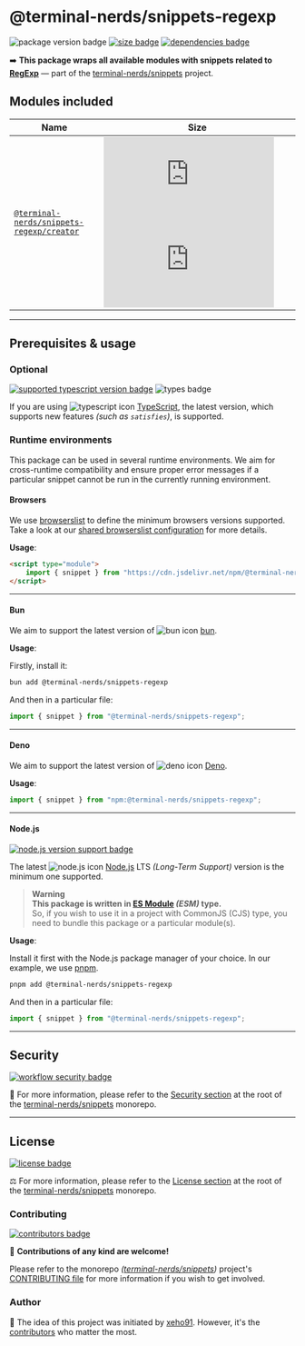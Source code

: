 # @terminal-nerds/snippets-regexp

![package version badge]
[![size badge]][size url]
[![dependencies badge]][dependencies url]

➡️ **This package wraps all available modules with snippets related to [RegExp]**
— part of the [terminal-nerds/snippets] project.

[regexp]: https://developer.mozilla.org/en-US/docs/Glossary/RegExp
[terminal-nerds/snippets]: https://github.com/terminal-nerds/snippets
[package version badge]: https://img.shields.io/npm/v/@terminal-nerds/snippets-regexp/latest?style=for-the-badge&logo=npm
[dependencies badge]: https://img.shields.io/librariesio/release/npm/@terminal-nerds/snippets-regexp?style=for-the-badge
[dependencies url]: https://libraries.io/npm/@terminal-nerds%2snippets-regexp
[size badge]: https://img.shields.io/bundlephobia/minzip/@terminal-nerds/snippets-regexp?style=for-the-badge&label=size
[size url]: https://packagephobia.com/result?p=@terminal-nerds/snippets-regexp

## Modules included

<!-- prettier-sort-markdown-table -->

| Name                                        | Size                                                    |
| ------------------------------------------- | ------------------------------------------------------- |
| [`@terminal-nerds/snippets-regexp/creator`] | ![creator size gzip badge] ![creator size brotli badge] |

<!-- prettier-ignore-start -->
<!-- MODULES LINKS -->
[`@terminal-nerds/snippets-regexp/creator`]: https://github.com/terminal-nerds/snippets/blob/main/packages/regexp/source/creator/creator.ts
[creator size gzip badge]: https://badgen.net/badgesize/gzip/file-url/unpkg.com/@terminal-nerds/snippets-regexp/dist/creator/creator.js?label=gzip
[creator size brotli badge]: https://badgen.net/badgesize/brotli/file-url/unpkg.com/@terminal-nerds/snippets-regexp/dist/creator/creator.js?label=brotli
<!-- prettier-ignore-end -->

---

## Prerequisites & usage

### Optional

[![supported typescript version badge]][typescript]
![types badge]

[typescript]: https://typescriptlang.org/
[typescript icon]: https://api.iconify.design/logos/typescript-icon.svg
[supported typescript version badge]: https://img.shields.io/github/package-json/dependency-version/terminal-nerds/snippets/peer/typescript?filename=packages%2Ftypescript%2Fpackage.json&logo=typescript&style=for-the-badge&label=typescript
[types badge]: https://img.shields.io/npm/types/@terminal-nerds/snippets-regexp?style=for-the-badge&logo=typescript

If you are using ![typescript icon] [TypeScript],
the latest version, which supports new features _(such as `satisfies`)_, is supported.

### Runtime environments

This package can be used in several runtime environments.
We aim for cross-runtime compatibility and ensure proper error messages
if a particular snippet cannot be run in the currently running environment.

#### Browsers

We use [browserslist] to define the minimum browsers versions supported.\
Take a look at our [shared browserslist configuration] for more details.

[browserslist]: https://github.com/browserslist/browserslist
[shared browserslist configuration]: https://github.com/terminal-nerds/configs/blob/main/packages/browserslist/source/browsers.ts

**Usage**:

```html
<script type="module">
	import { snippet } from "https://cdn.jsdelivr.net/npm/@terminal-nerds/snippets-regexp";
</script>
```

---

#### Bun

We aim to support the latest version of ![bun icon] [bun].

**Usage**:

Firstly, install it:

```sh
bun add @terminal-nerds/snippets-regexp
```

And then in a particular file:

```js
import { snippet } from "@terminal-nerds/snippets-regexp";
```

[bun]: https://bun.sh/
[bun icon]: https://api.iconify.design/logos/bun.svg

---

#### Deno

We aim to support the latest version of ![deno icon] [Deno].

**Usage**:

```ts
import { snippet } from "npm:@terminal-nerds/snippets-regexp";
```

[deno]: https://deno.land/
[deno icon]: https://api.iconify.design/logos/deno.svg

---

#### Node.js

[![node.js version support badge]][node.js]

The latest ![node.js icon] [Node.js] LTS _(Long-Term Support)_ version is the minimum one supported.

> **Warning**\
> **This package is written in [ES Module] _(ESM)_ type.**\
> So, if you wish to use it in a project with CommonJS (CJS) type, you need to bundle this package or a particular module(s).

**Usage**:

Install it first with the Node.js package manager of your choice. In our example, we use [pnpm].

```sh
pnpm add @terminal-nerds/snippets-regexp
```

And then in a particular file:

```js
import { snippet } from "@terminal-nerds/snippets-regexp";
```

[ES Module]: https://www.freecodecamp.org/news/javascript-es-modules-and-module-bundlers
[pnpm]: https://pnpm.io
[node.js]: https://nodejs.org/en/
[node.js icon]: https://api.iconify.design/logos/nodejs-icon.svg
[node.js version support badge]: https://img.shields.io/node/v-lts/@terminal-nerds/snippets?style=for-the-badge&logo=nodedotjs

---

## Security

[![workflow security badge]][security policy]

🔐 For more information, please refer to the [Security section] at the root of
the [terminal-nerds/snippets] monorepo.

[workflow security badge]: https://img.shields.io/github/actions/workflow/status/terminal-nerds/snippets/maintenance.yml?label=Security&logo=github&style=for-the-badge&branch=main
[security section]: https://github.com/terminal-nerds/snippets#security
[security policy]: https://github.com/terminal-nerds/snippets/security/policy

---

## License

[![license badge]][license]

⚖️ For more information, please refer to the [License section] at the root of the [terminal-nerds/snippets] monorepo.

[license]: https://github.com/terminal-nerds/snippets/blob/main/LICENSE.md
[license badge]: https://img.shields.io/github/license/terminal-nerds/snippets?style=for-the-badge
[license section]: https://github.com/terminal-nerds/snippets#License

### Contributing

[![contributors badge]][contributors url]

🤝 **Contributions of any kind are welcome!**

Please refer to the monorepo _([terminal-nerds/snippets])_ project's [CONTRIBUTING file] for more information
if you wish to get involved.

[contributing file]: https://github.com/terminal-nerds/snippets/blob/main/.github/CONTRIBUTING.md
[contributors badge]: https://img.shields.io/github/contributors/terminal-nerds/snippets?style=for-the-badge
[contributors url]: https://github.com/terminal-nerds/snippets#contributors

### Author

🎉 The idea of this project was initiated by [xeho91]. However, it's the [contributors] who matter the most.

[contributors]: https://github.com/terminal-nerds/snippets/blob/main/README.md#project-contributors
[xeho91]: https://github.com/xeho91
